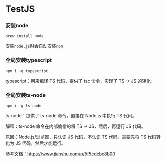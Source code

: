 # TestJS

### 安装node

`brew install node`

安装`node.js`时会自动安装`npm`

### 全局安装typescript

`npm i -g typescript`

typescript：用来编译 TS 代码，提供了 tsc 命令，实现了 TS -> JS 的转化。

### 全局安装ts-node

`npm i -g ts-node`

ts-node：提供了 ts-node 命令。直接在 Node.js 中执行 TS 代码。

解释：ts-node 命令在内部偷偷的将 TS -> JS，然后，再运行 JS 代码。

原因：Node.js/浏览器，只认识 JS 代码，不认识 TS 代码。需要先将 TS 代码转化为 JS 代码，然后才能运行。

参考文档：https://www.jianshu.com/p/5f5cdcbc8b00
